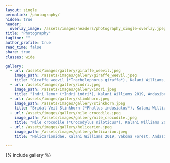 ```yaml
---
layout: single
permalink: /photography/
hidden: true
header:
  overlay_image: /assets/images/headers/photography_single-overlay.jpeg
title: "Photography"
tagline: ""   
author_profile: true
read_time: false
share: true
classes: wide

gallery:
  - url: /assets/images/gallery/giraffe_weevil.jpeg
    image_path: /assets/images/gallery/giraffe_weevil.jpeg
    title: "Giraffe weevil (*Trachelophorus giraffa*), Kalani Williams, March 2019, Andasibe, Madagascar, SONY DSC-HX400V (58mm)"
  - url: /assets/images/gallery/indri.jpeg
    image_path: /assets/images/gallery/indri.jpeg
    title: "Indri lemur (*Indri indri*), Kalani Williams 2019, Andasibe, Madagascar, SONY DSC-HX400V (17mm)"
  - url: /assets/images/gallery/stinkhorn.jpeg
    image_path: /assets/images/gallery/stinkhorn.jpeg
    title: "Bridal Veil Stinkhorn (*Phallus indusiatus*), Kalani Williams, March 2019, Andasibe, Madagascar, SONY DSC-HX400V (6mm)"
  - url: /assets/images/gallery/nile_crocodile.jpeg
    image_path: /assets/images/gallery/nile_crocodile.jpeg
    title: "Nile crocodile (*Crocodylus niloticus*), Kalani Williams 2019, Vakôna Forest, Andasibe, Madagascar, SONY DSC-HX400V (215mm)"
  - url: /assets/images/gallery/helicarion.jpeg
    image_path: /assets/images/gallery/helicarion.jpeg
    title: "Helicarionidae, Kalani Williams 2019, Vakôna Forest, Andasibe, Madagascar, SONY DSC-HX400V (16mm)"
  
---
```


{% include gallery %}
